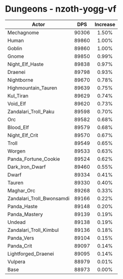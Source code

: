 # Dungeons - nzoth-yogg-vf
| Actor | DPS | Increase |
|---|:---:|:---:|
|Mechagnome|90306|1.50%|
|Human|89860|1.00%|
|Goblin|89860|1.00%|
|Gnome|89850|0.99%|
|Night_Elf_Haste|89838|0.97%|
|Draenei|89798|0.93%|
|Nightborne|89670|0.78%|
|Highmountain_Tauren|89639|0.75%|
|Kul_Tiran|89629|0.74%|
|Void_Elf|89620|0.73%|
|Zandalari_Troll_Paku|89598|0.70%|
|Orc|89582|0.68%|
|Blood_Elf|89579|0.68%|
|Night_Elf_Crit|89570|0.67%|
|Troll|89549|0.65%|
|Worgen|89533|0.63%|
|Panda_Fortune_Cookie|89524|0.62%|
|Dark_Iron_Dwarf|89460|0.55%|
|Dwarf|89334|0.41%|
|Tauren|89330|0.40%|
|Maghar_Orc|89268|0.33%|
|Zandalari_Troll_Bwonsamdi|89166|0.22%|
|Panda_Haste|89148|0.20%|
|Panda_Mastery|89139|0.19%|
|Undead|89138|0.19%|
|Zandalari_Troll_Kimbul|89136|0.18%|
|Panda_Vers|89104|0.15%|
|Panda_Crit|89097|0.14%|
|Lightforged_Draenei|89095|0.14%|
|Vulpera|88979|0.01%|
|Base|88973|0.00%|
